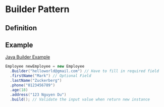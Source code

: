 # Builder Pattern

## Definition

## Example
[Java Builder Example](builder/BuilderExample.java#L7)

```Java
Employee newEmployee = new Employee
  .Builder("helloworld@gmail.com") // Have to fill in required field
  .firstName("Mark") // Optional Field
  .lastName("Zuckerberg")
  .phone("0123456789")
  .age(18)
  .address("123 Nguyen Du")
  .build(); // Validate the input value when return new instance
```
